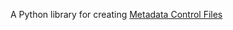 A Python library for creating [Metadata Control Files](https://geopython.github.io/pygeometa/reference/mcf/)

